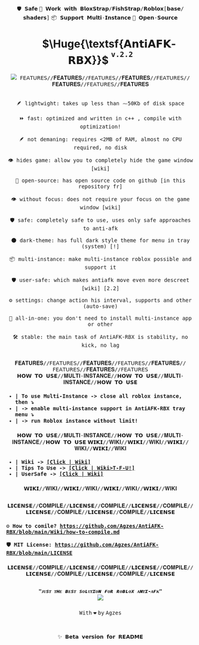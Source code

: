 
<div align="center"><kbd></kbd> <kbd>🛡️ 𝗦𝗮𝗳𝗲</kbd> <kbd>🚀 𝗪𝗼𝗿𝗸 𝘄𝗶𝘁𝗵 𝗕𝗹𝗼𝘅𝗦𝘁𝗿𝗮𝗽/𝗙𝗶𝘀𝗵𝗦𝘁𝗿𝗮𝗽/𝗥𝗼𝗯𝗹𝗼𝘅[𝗯𝗮𝘀𝗲/𝘀𝗵𝗮𝗱𝗲𝗿𝘀]</kbd> <kbd>📦 𝗦𝘂𝗽𝗽𝗼𝗿𝘁 𝗠𝘂𝗹𝘁𝗶-𝗜𝗻𝘀𝘁𝗮𝗻𝗰𝗲</kbd> <kbd>📂 𝗢𝗽𝗲𝗻-𝗦𝗼𝘂𝗿𝗰𝗲</kbd> <kbd></kbd> </div>
<h1 align="center">&nbsp;&nbsp;&nbsp;&nbsp;&nbsp;&nbsp; $\Huge{\textsf{𝗔𝗻𝘁𝗶𝗔𝗙𝗞-𝗥𝗕𝗫}}$ <sup><sup><kbd>v.2.2</kbd></sup></sup></h1>
<div align="center">

<kbd>
<kbd><img width="auto" height="auto" src="https://github.com/user-attachments/assets/863d5cfb-efa3-40c0-b9e9-d3827e16489b"> </kbd>
<kbd> 𝖥𝖤𝖠𝖳𝖴𝖱𝖤𝖲//𝐅𝐄𝐀𝐓𝐔𝐑𝐄𝐒//𝖥𝖤𝖠𝖳𝖴𝖱𝖤𝖲//𝐅𝐄𝐀𝐓𝐔𝐑𝐄𝐒//𝖥𝖤𝖠𝖳𝖴𝖱𝖤𝖲//𝐅𝐄𝐀𝐓𝐔𝐑𝐄𝐒//𝖥𝖤𝖠𝖳𝖴𝖱𝖤𝖲//𝐅𝐄𝐀𝐓𝐔𝐑𝐄𝐒  <br><br><br> 
🪶 lightwight: takes up less than ⁓50Kb of disk space <br> <br> 
⏩ fast: optimized and written in c++ , compile with optimization!<br> <br> 
🪶 not demaning: requires <2MB of RAM, almost no CPU required, no disk <br> <br> 
👁️ hides game: allow you to completely hide the game window [wiki]     <br> <br> 
📂 open-source: has open source code on github [in this repository fr] <br> <br> 
👁️ without focus: does not require your focus on the game window [wiki]<br> <br> 
🛡️ safe: completely safe to use, uses only safe approaches to anti-afk <br> <br> 
🌑 dark-theme: has full dark style theme for menu in tray (system) [!] <br> <br> 
📦 multi-instance: make multi-instance roblox possible and support it  <br> <br> 
🛡️ user-safe: which makes antiafk move even more descreet [wiki] [2.2] <br> <br>
⚙️ settings: change action his interval, supports and other (auto-save)<br> <br>
🚀 all-in-one: you don't need to install multi-instance app or other   <br> <br>
🛠️ stable: the main task of AntiAFK-RBX is stability, no kick, no lag  <br> <br>
<br>𝐅𝐄𝐀𝐓𝐔𝐑𝐄𝐒//𝖥𝖤𝖠𝖳𝖴𝖱𝖤𝖲//𝐅𝐄𝐀𝐓𝐔𝐑𝐄𝐒//𝖥𝖤𝖠𝖳𝖴𝖱𝖤𝖲//𝐅𝐄𝐀𝐓𝐔𝐑𝐄𝐒//𝖥𝖤𝖠𝖳𝖴𝖱𝖤𝖲//𝐅𝐄𝐀𝐓𝐔𝐑𝐄𝐒//𝖥𝖤𝖠𝖳𝖴𝖱𝖤𝖲</kbd>
</kbd></div>


<div align="center"><kbd align="left">
𝗛𝗢𝗪 𝗧𝗢 𝗨𝗦𝗘//𝐌𝐔𝐋𝐓𝐈-𝐈𝐍𝐒𝐓𝐀𝐍𝐂𝐄//𝗛𝗢𝗪 𝗧𝗢 𝗨𝗦𝗘//𝐌𝐔𝐋𝐓𝐈-𝐈𝐍𝐒𝐓𝐀𝐍𝐂𝐄//𝗛𝗢𝗪 𝗧𝗢 𝗨𝗦𝗘<h4> </h4>
<h4>

* | To use Multi-Instance -> close all roblox instance, then ⤵ <br>
* | -> enable multi-instance support in AntiAFK-RBX tray menu ⤵  <br>
* | -> run Roblox instance without limit! <br>
</h4><h3></h3>
𝗛𝗢𝗪 𝗧𝗢 𝗨𝗦𝗘//𝐌𝐔𝐋𝐓𝐈-𝐈𝐍𝐒𝐓𝐀𝐍𝐂𝐄//𝗛𝗢𝗪 𝗧𝗢 𝗨𝗦𝗘//𝐌𝐔𝐋𝐓𝐈-𝐈𝐍𝐒𝐓𝐀𝐍𝐂𝐄//𝗛𝗢𝗪 𝗧𝗢 𝗨𝗦𝗘</kbd>



<kbd align="left">
𝗪𝗜𝗞𝗜//𝐖𝐈𝐊𝐈//𝗪𝗜𝗞𝗜//𝐖𝐈𝐊𝐈//𝗪𝗜𝗞𝗜//𝐖𝐈𝐊𝐈//𝗪𝗜𝗞𝗜//𝐖𝐈𝐊𝐈<h4> </h4>
<h4>

* | Wiki -> [[Click | Wiki]](https://github.com/Agzes/AntiAFK-RBX/wiki) <br>
* | Tips To Use -> [[Click | Wiki>T-F-U!]](https://github.com/Agzes/AntiAFK-RBX/wiki/Tips-For-Use) <br>
* | UserSafe -> [[Click | Wiki]](https://github.com/Agzes/AntiAFK-RBX/wiki/User%E2%80%90Safe-mode) <br>
</h4><h3></h3>
𝗪𝗜𝗞𝗜//𝐖𝐈𝐊𝐈//𝗪𝗜𝗞𝗜//𝐖𝐈𝐊𝐈//𝗪𝗜𝗞𝗜//𝐖𝐈𝐊𝐈//𝗪𝗜𝗞𝗜//𝐖𝐈𝐊𝐈</kbd>
<h2 align="center">  </h2>

<div align="center"><kbd align="left">
𝗟𝗜𝗖𝗘𝗡𝗦𝗘//𝐂𝐎𝐌𝐏𝐈𝐋𝐄//𝗟𝗜𝗖𝗘𝗡𝗦𝗘//𝐂𝐎𝐌𝐏𝐈𝐋𝐄//𝗟𝗜𝗖𝗘𝗡𝗦𝗘//𝐂𝐎𝐌𝐏𝐈𝐋𝐄//𝗟𝗜𝗖𝗘𝗡𝗦𝗘//𝐂𝐎𝐌𝐏𝐈𝐋𝐄//𝗟𝗜𝗖𝗘𝗡𝗦𝗘//𝐂𝐎𝐌𝐏𝐈𝐋𝐄//𝗟𝗜𝗖𝗘𝗡𝗦𝗘<h4> </h4>
<h4>

⚙️ How to comile? <a url="https://github.com/Agzes/AntiAFK-RBX/blob/main/Wiki/how-to-compile.md">https://github.com/Agzes/AntiAFK-RBX/blob/main/Wiki/how-to-compile.md</a> <br><br>
🛡️ MIT License: <a url="https://github.com/Agzes/AntiAFK-RBX/blob/main/LICENSE"> https://github.com/Agzes/AntiAFK-RBX/blob/main/LICENSE</a>
</h4><h3></h3>
𝗟𝗜𝗖𝗘𝗡𝗦𝗘//𝐂𝐎𝐌𝐏𝐈𝐋𝐄//𝗟𝗜𝗖𝗘𝗡𝗦𝗘//𝐂𝐎𝐌𝐏𝐈𝐋𝐄//𝗟𝗜𝗖𝗘𝗡𝗦𝗘//𝐂𝐎𝐌𝐏𝐈𝐋𝐄//𝗟𝗜𝗖𝗘𝗡𝗦𝗘//𝐂𝐎𝐌𝐏𝐈𝐋𝐄//𝗟𝗜𝗖𝗘𝗡𝗦𝗘//𝐂𝐎𝐌𝐏𝐈𝐋𝐄//𝗟𝗜𝗖𝗘𝗡𝗦𝗘</kbd>

<h2 align="center">  </h2>

<h5 align="center">  <kbd>"ᴊᴜsᴛ ᴛʜᴇ ʙᴇsᴛ sᴏʟᴜᴛɪᴏɴ ғᴏʀ ʀᴏʙʟᴏx ᴀɴᴛɪ-ᴀғᴋ" </kbd> <br> <img width="auto" height="auto" src="https://visit-counter.vercel.app/counter.png?page=github.com%2FAgzes-ANTIAFK-RBX&s=40&c=e2231a&bg=00000000&no=2&ff=digi&tb=&ta="> </h5>


<div align="center"> <kbd>With</kbd> <kbd>❤️</kbd> <kbd>by</kbd> <kbd>Agzes</kbd> </div>


<!-- https://github.com/user-attachments/assets/2ecd83fb-2455-428d-ae77-116667c3dd93
https://github.com/user-attachments/assets/58638b1b-14c7-4cd7-adb3-b52651c48754
https://github.com/user-attachments/assets/1f990133-a922-424f-ab9a-2f9fe94f5236 -->


<br><br>
<kbd>✨ 𝗕𝗲𝘁𝗮 𝘃𝗲𝗿𝘀𝗶𝗼𝗻 𝗳𝗼𝗿 𝗥𝗘𝗔𝗗𝗠𝗘</kbd>
